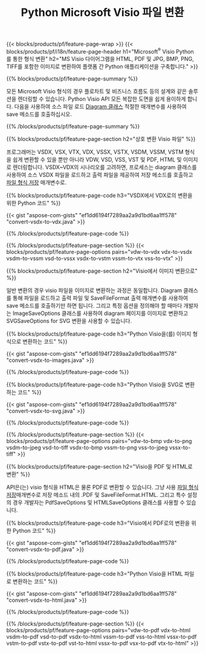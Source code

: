 ﻿---
title: Python Microsoft Visio 파일 변환
url: /ko/python-java/conversion/
description: Microsoft Visio 형식 VSDX VSX VDX VTX VSSX VSTX VSDM VSTM VSSM VDW VSD VST VSS를 HTML 이미지 및 PDF로 변환 Python 코드.
---
{{< blocks/products/pf/feature-page-wrap >}}
{{< blocks/products/pf/i18n/feature-page-header h1="Microsoft<sup>&reg;</sup> Visio Python를 통한 형식 변환" h2="MS Visio 다이어그램을 HTML, PDF 및 JPG, BMP, PNG, TIFF를 포함한 이미지로 변환하여 플랫폼 간 Python 애플리케이션을 구축합니다." >}}

{{% blocks/products/pf/feature-page-summary %}}

모든 Microsoft Visio 형식의 경우 플로차트 및 비즈니스 흐름도 등의 설계와 같은 솔루션을 렌더링할 수 있습니다. Python Visio API 모든 복잡한 도면을 쉽게 용이하게 합니다. 다음을 사용하여 소스 파일 로드 [Diagram 클래스](https://apireference.aspose.com/diagram/python-java/asposediagram.api/Diagram) 적절한 매개변수를 사용하여 save 메소드를 호출하십시오.

{{% /blocks/products/pf/feature-page-summary %}}

{{% blocks/products/pf/feature-page-section h2="상호 변환 Visio 파일" %}}

프로그래머는 VSDX, VSX, VTX, VDX, VSSX, VSTX, VSDM, VSSM, VSTM 형식을 쉽게 변환할 수 있을 뿐만 아니라 VDW, VSD, VSS, VST 및 PDF, HTML 및 이미지로 렌더링합니다. VSDX~VDX의 시나리오를 고려하면, 프로세스는 diagram 클래스를 사용하여 소스 VSDX 파일을 로드하고 출력 파일을 제공하여 저장 메소드를 호출하고 [파일 형식 저장](https://apireference.aspose.com/diagram/python-java/asposediagram.api/SaveFileFormat) 매개변수로. 

{{% blocks/products/pf/feature-page-code h3="VSDX에서 VDX로의 변환을 위한 Python 코드" %}}

{{< gist "aspose-com-gists" "ef1dd6194f7289aa2a9d1bd6aa1ff578" "convert-vsdx-to-vdx.java" >}}

{{% /blocks/products/pf/feature-page-code %}}

{{% /blocks/products/pf/feature-page-section %}}
{{< blocks/products/pf/feature-page-options pairs="vdw-to-vdx vdx-to-vsdx vsdm-to-vssm vsd-to-vssx vsdx-to-vstm vssm-to-vtx vss-to-vtx" >}}

{{% blocks/products/pf/feature-page-section h2="Visio에서 이미지 변환으로" %}}

일반 변환의 경우 visio 파일을 이미지로 변환하는 과정은 동일합니다. Diagram 클래스를 통해 파일을 로드하고 출력 파일 및 SaveFileFormat 출력 매개변수를 사용하여 save 메소드를 호출하기만 하면 됩니다. 그리고 특정 옵션을 정의해야 할 때마다 개발자는 ImageSaveOptions 클래스를 사용하여 diagram 페이지를 이미지로 변환하고 SVGSaveOptions for SVG 변환을 사용할 수 있습니다.

{{% blocks/products/pf/feature-page-code h3="Python Visio을(를) 이미지 형식으로 변환하는 코드" %}}

{{< gist "aspose-com-gists" "ef1dd6194f7289aa2a9d1bd6aa1ff578" "convert-vsdx-to-images.java" >}}

{{% /blocks/products/pf/feature-page-code %}}

{{% blocks/products/pf/feature-page-code h3="Python Visio을 SVG로 변환하는 코드" %}}

{{< gist "aspose-com-gists" "ef1dd6194f7289aa2a9d1bd6aa1ff578" "convert-vsdx-to-svg.java" >}}

{{% /blocks/products/pf/feature-page-code %}}

{{% /blocks/products/pf/feature-page-section %}}
{{< blocks/products/pf/feature-page-options pairs="vdw-to-bmp vdx-to-png vsdm-to-jpeg vsd-to-tiff vsdx-to-bmp vssm-to-png vss-to-jpeg vssx-to-tiff" >}}

{{% blocks/products/pf/feature-page-section h2="Visio을 PDF 및 HTML로 변환" %}}

API은(는) visio 형식을 HTML은 물론 PDF로 변환할 수 있습니다. 그냥 사용 [파일 형식 저장](https://apireference.aspose.com/diagram/python-java/asposediagram.api/SaveFileFormat)매개변수로 저장 메소드 내의 .PDF 및 SaveFileFormat.HTML. 그리고 특수 설정의 경우 개발자는 PdfSaveOptions 및 HTMLSaveOptions 클래스를 사용할 수 있습니다.

{{% blocks/products/pf/feature-page-code h3="Visio에서 PDF로의 변환을 위한 Python 코드" %}}

{{< gist "aspose-com-gists" "ef1dd6194f7289aa2a9d1bd6aa1ff578" "convert-vsdx-to-pdf.java" >}}

{{% /blocks/products/pf/feature-page-code %}}

{{% blocks/products/pf/feature-page-code h3="Python Visio을 HTML 파일로 변환하는 코드" %}}

{{< gist "aspose-com-gists" "ef1dd6194f7289aa2a9d1bd6aa1ff578" "convert-vsdx-to-html.java" >}}

{{% /blocks/products/pf/feature-page-code %}}

{{% /blocks/products/pf/feature-page-section %}}
{{< blocks/products/pf/feature-page-options pairs="vdw-to-pdf vdx-to-html vsdm-to-pdf vsd-to-pdf vsdx-to-html vssm-to-pdf vss-to-html vssx-to-pdf vstm-to-pdf vstx-to-pdf vst-to-html vssx-to-pdf vsx-to-pdf vtx-to-html" >}}